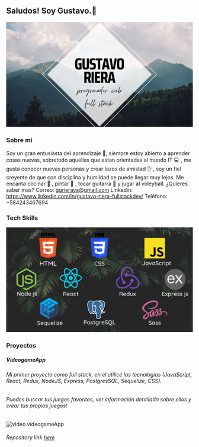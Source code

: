 ## Saludos! Soy Gustavo.👋 
![Imagen de presentacion](https://raw.githubusercontent.com/Gustavitory/Resources/master/port.jpg)

### Sobre mi
  Soy un gran entusiasta del aprendizaje :eyes:, siempre estoy abierto a aprender cosas nuevas, sobretodo aquellas que estan orientadas al mundo IT :computer: ,
  me gusta conocer nuevas personas y crear lazos de amistad :hand: , soy un fiel creyente de que con disciplina y humildad se puede llegar muy lejos.
  Me encanta cocinar :rice_cracker: , pintar 🎨 , tocar guitarra :guitar: y jugar al voleyball.
  ¿Quieres saber mas?
  Correo: ggrieraya@gmail.com
  Linkedin: https://www.linkedin.com/in/gustavo-riera-fullstackdev/
  Teléfono: +584243467694

### Tech Skills
![Imagen de skills](https://raw.githubusercontent.com/Gustavitory/Resources/master/skills.png)

### Proyectos

##### VideogameApp
###### Mi primer proyecto como full stack, en el utilicé las tecnologias (JavaScript, React, Redux, NodeJS, Express, PostgresSQL, Sequelize, CSS).
###### Puedes buscar tus juegos favoritos, ver información detallada sobre ellos y crear tus propios juegos!
![video videogameApp](https://raw.githubusercontent.com/Gustavitory/Resources/master/viadeogameApp.gif)
###### Repository link [here](https://github.com/Gustavitory/PI-Videogames-FT13)

<!---
Gustavitory/Gustavitory is a ✨ special ✨ repository because its `README.md` (this file) appears on your GitHub profile.
You can click the Preview link to take a look at your changes.
--->

